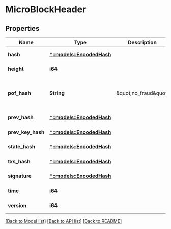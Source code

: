 # MicroBlockHeader

## Properties
Name | Type | Description | Notes
------------ | ------------- | ------------- | -------------
**hash** | [***::models::EncodedHash**](EncodedHash.md) |  | [default to null]
**height** | **i64** |  | [default to null]
**pof_hash** | **String** | \&quot;no_fraud\&quot; | base58c encoded Proof of Fraud hash | [default to null]
**prev_hash** | [***::models::EncodedHash**](EncodedHash.md) |  | [default to null]
**prev_key_hash** | [***::models::EncodedHash**](EncodedHash.md) |  | [default to null]
**state_hash** | [***::models::EncodedHash**](EncodedHash.md) |  | [default to null]
**txs_hash** | [***::models::EncodedHash**](EncodedHash.md) |  | [default to null]
**signature** | [***::models::EncodedHash**](EncodedHash.md) |  | [default to null]
**time** | **i64** |  | [default to null]
**version** | **i64** |  | [default to null]

[[Back to Model list]](../README.md#documentation-for-models) [[Back to API list]](../README.md#documentation-for-api-endpoints) [[Back to README]](../README.md)


